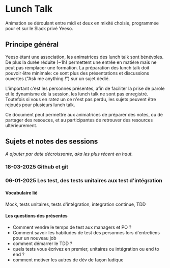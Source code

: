 # Lunch Talk

Animation se déroulant entre midi et deux en mixité choisie, programmée pour et sur le Slack privé Yeeso.

## Principe général

Yeeso étant une association, les animatrices des lunch talk sont bénévoles. De plus la durée réduite (~1h) permettent une entrée en matière mais ne peut pas remplacer une formation.
La préparation des lunch talk doit pouvoir être minimale: ce sont plus des présentations et discussions ouvertes ("Ask me anything !") sur un sujet dédié.

L'important c'est les personnes présentes, afin de faciliter la prise de parole et le dynamisme de la session, les lunch talk ne sont pas enregistré. Toutefois si vous en ratez un ce n'est pas perdu, les sujets peuvent être rejoués pour plusieurs lunch talk.

Ce document peut permettre aux animatrices de préparer des notes, ou de partager des resouces, et au participantes de retrouver des resources ultérieurement.

## Sujets et notes des sessions

_A ajouter par date décroissante, aka les plus récent en haut._

### 18-03-2025 Github et git


### 06-01-2025 Les test, des tests unitaires aux test d'intégration

#### Vocabulaire lié

Mock, tests unitaires, tests d'intégration, integration continue, TDD

#### Les questions des présentes

- Comment vendre le temps de test aux managers et PO ?
- Comment savoir les habitudes de test des personnes lors d'entretiens pour un nouveau job
- comment démarrer le TDD ?
- quels tests vous écrivez en premier, unitaires ou intégration ou end to end ?
- comment motiver les autres de dév de façon ludique
